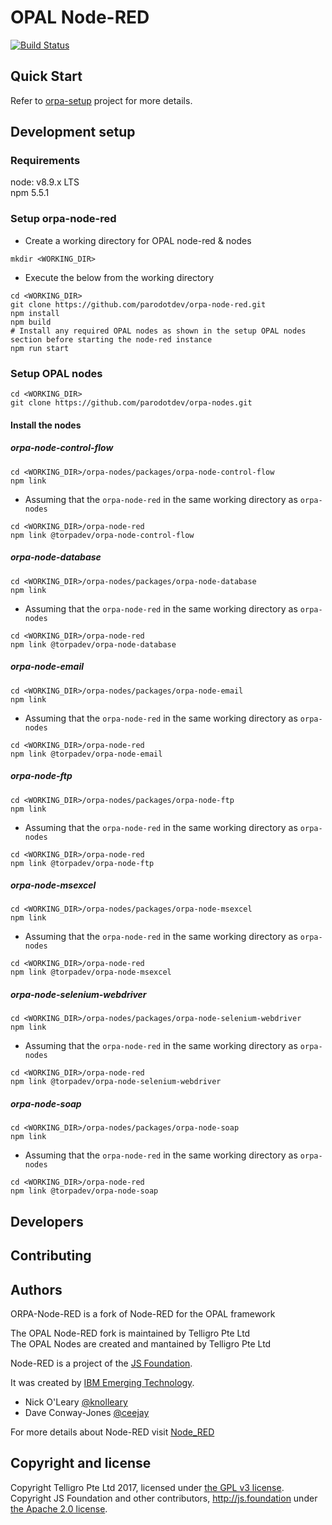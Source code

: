 # OPAL Node-RED

[![Build Status](https://travis-ci.org/parodotdev/orpa-node-red.svg?branch=master)](https://travis-ci.org/parodotdev/orpa-node-red)

## Quick Start
Refer to  [orpa-setup](parodotdev/orpa-setup) project for more details.

## Development setup

### Requirements
node: v8.9.x LTS  
npm 5.5.1
### Setup orpa-node-red
* Create a working directory for OPAL node-red & nodes
```
mkdir <WORKING_DIR>
```
* Execute the below from the working directory
```
cd <WORKING_DIR>
git clone https://github.com/parodotdev/orpa-node-red.git
npm install
npm build
# Install any required OPAL nodes as shown in the setup OPAL nodes section before starting the node-red instance
npm run start
```
### Setup OPAL nodes
```
cd <WORKING_DIR>
git clone https://github.com/parodotdev/orpa-nodes.git
```
#### Install the nodes
##### orpa-node-control-flow
```
cd <WORKING_DIR>/orpa-nodes/packages/orpa-node-control-flow
npm link
```
* Assuming that the `orpa-node-red` in the same working directory as `orpa-nodes`
```
cd <WORKING_DIR>/orpa-node-red
npm link @torpadev/orpa-node-control-flow
```
##### orpa-node-database
```
cd <WORKING_DIR>/orpa-nodes/packages/orpa-node-database
npm link
```
* Assuming that the `orpa-node-red` in the same working directory as `orpa-nodes`
```
cd <WORKING_DIR>/orpa-node-red
npm link @torpadev/orpa-node-database
```
##### orpa-node-email
```
cd <WORKING_DIR>/orpa-nodes/packages/orpa-node-email
npm link
```
* Assuming that the `orpa-node-red` in the same working directory as `orpa-nodes`
```
cd <WORKING_DIR>/orpa-node-red
npm link @torpadev/orpa-node-email
```
##### orpa-node-ftp
```
cd <WORKING_DIR>/orpa-nodes/packages/orpa-node-ftp
npm link
```
* Assuming that the `orpa-node-red` in the same working directory as `orpa-nodes`
```
cd <WORKING_DIR>/orpa-node-red
npm link @torpadev/orpa-node-ftp
```
##### orpa-node-msexcel
```
cd <WORKING_DIR>/orpa-nodes/packages/orpa-node-msexcel
npm link
```
* Assuming that the `orpa-node-red` in the same working directory as `orpa-nodes`
```
cd <WORKING_DIR>/orpa-node-red
npm link @torpadev/orpa-node-msexcel
```
##### orpa-node-selenium-webdriver
```
cd <WORKING_DIR>/orpa-nodes/packages/orpa-node-selenium-webdriver
npm link
```
* Assuming that the `orpa-node-red` in the same working directory as `orpa-nodes`
```
cd <WORKING_DIR>/orpa-node-red
npm link @torpadev/orpa-node-selenium-webdriver
```
##### orpa-node-soap
```
cd <WORKING_DIR>/orpa-nodes/packages/orpa-node-soap
npm link
```
* Assuming that the `orpa-node-red` in the same working directory as `orpa-nodes`
```
cd <WORKING_DIR>/orpa-node-red
npm link @torpadev/orpa-node-soap
```
## Developers


## Contributing

## Authors

ORPA-Node-RED is a fork of Node-RED for the OPAL framework

The OPAL Node-RED fork is maintained by Telligro Pte Ltd  
The OPAL Nodes are created and mantained by Telligro Pte Ltd

Node-RED is a project of the [JS Foundation](http://js.foundation).

It was created by [IBM Emerging Technology](https://www.ibm.com/blogs/emerging-technology/).

* Nick O'Leary [@knolleary](http://twitter.com/knolleary)
* Dave Conway-Jones [@ceejay](http://twitter.com/ceejay)

For more details about Node-RED visit [Node_RED](https://www.nodered.org)


## Copyright and license

Copyright Telligro Pte Ltd 2017, licensed under [the GPL v3 license](LICENSE).  
Copyright JS Foundation and other contributors, http://js.foundation under [the Apache 2.0 license](APACHEv2-LICENSE).
